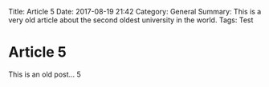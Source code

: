 Title: Article 5
Date: 2017-08-19 21:42
Category: General
Summary: This is a very old article about the second oldest university in the world.
Tags: Test

# Article 5

This is an old post... 5